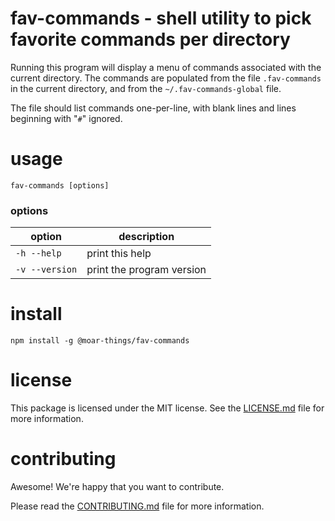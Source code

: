 fav-commands - shell utility to pick favorite commands per directory
================================================================================

Running this program will display a menu of commands associated with the current
directory.  The commands are populated from the file `.fav-commands` in the
current directory, and from the `~/.fav-commands-global` file.

The file should list commands one-per-line, with blank lines and lines
beginning with "`#`" ignored.


usage
================================================================================

    fav-commands [options]

### options

| option          | description |
|-----------------|------------------------------------------------------|
| `-h --help`     | print this help |
| `-v --version`  | print the program version |


install
================================================================================

    npm install -g @moar-things/fav-commands


license
================================================================================

This package is licensed under the MIT license.  See the
[LICENSE.md](LICENSE.md) file for more information.


contributing
================================================================================

Awesome!  We're happy that you want to contribute.

Please read the [CONTRIBUTING.md](CONTRIBUTING.md) file for more information.
